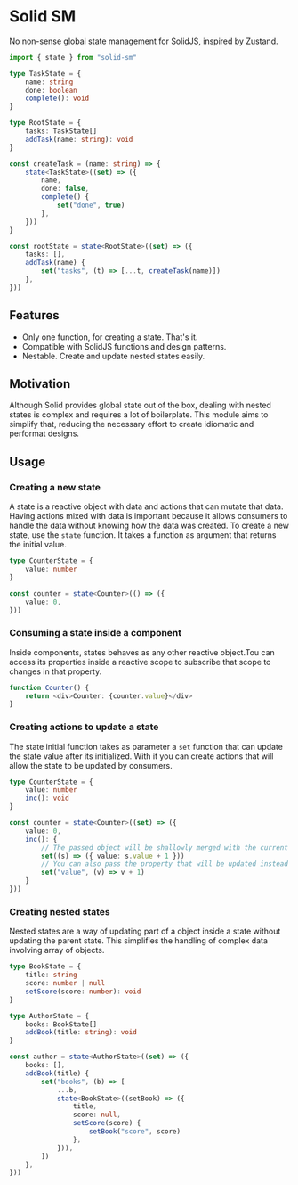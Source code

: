 # Solid SM

No non-sense global state management for SolidJS, inspired by Zustand.

```typescript
import { state } from "solid-sm"

type TaskState = {
    name: string
    done: boolean
    complete(): void
}

type RootState = {
    tasks: TaskState[]
    addTask(name: string): void
}

const createTask = (name: string) => {
    state<TaskState>((set) => ({
        name,
        done: false,
        complete() {
            set("done", true)
        },
    }))
}

const rootState = state<RootState>((set) => ({
    tasks: [],
    addTask(name) {
        set("tasks", (t) => [...t, createTask(name)])
    },
}))
```

## Features

-   Only one function, for creating a state. That's it.
-   Compatible with SolidJS functions and design patterns.
-   Nestable. Create and update nested states easily.

## Motivation

Although Solid provides global state out of the box, dealing with nested states is complex and
requires a lot of boilerplate. This module aims to simplify that, reducing the necessary effort to
create idiomatic and performat designs.

## Usage

### Creating a new state

A state is a reactive object with data and actions that can mutate that data. Having actions mixed
with data is important because it allows consumers to handle the data without knowing how the data
was created. To create a new state, use the `state` function. It takes a function as argument that
returns the initial value.

```typescript
type CounterState = {
    value: number
}

const counter = state<Counter>(() => ({
    value: 0,
}))
```

### Consuming a state inside a component

Inside components, states behaves as any other reactive object.Tou can access its properties inside
a reactive scope to subscribe that scope to changes in that property.

```typescript
function Counter() {
    return <div>Counter: {counter.value}</div>
}
```

### Creating actions to update a state

The state initial function takes as parameter a `set` function that can update the state value after
its initialized. With it you can create actions that will allow the state to be updated by
consumers.

```typescript
type CounterState = {
    value: number
    inc(): void
}

const counter = state<Counter>((set) => ({
    value: 0,
    inc(): {
        // The passed object will be shallowly merged with the current value
        set((s) => ({ value: s.value + 1 }))
        // You can also pass the property that will be updated instead
        set("value", (v) => v + 1)
    }
}))
```

### Creating nested states

Nested states are a way of updating part of a object inside a state without updating the parent
state. This simplifies the handling of complex data involving array of objects.

```typescript
type BookState = {
    title: string
    score: number | null
    setScore(score: number): void
}

type AuthorState = {
    books: BookState[]
    addBook(title: string): void
}

const author = state<AuthorState>((set) => ({
    books: [],
    addBook(title) {
        set("books", (b) => [
            ...b,
            state<BookState>((setBook) => ({
                title,
                score: null,
                setScore(score) {
                    setBook("score", score)
                },
            })),
        ])
    },
}))
```
